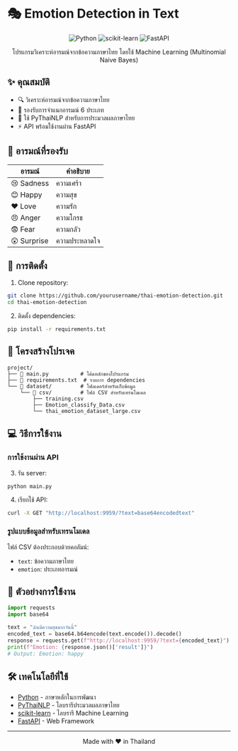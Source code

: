 # 🎭 Emotion Detection in Text

<div align="center">

![Python](https://img.shields.io/badge/Python-3776AB?style=for-the-badge&logo=python&logoColor=white)
![scikit-learn](https://img.shields.io/badge/scikit--learn-F7931E?style=for-the-badge&logo=scikit-learn&logoColor=white)
![FastAPI](https://img.shields.io/badge/FastAPI-009688?style=for-the-badge&logo=fastapi&logoColor=white)

โปรแกรมวิเคราะห์อารมณ์จากข้อความภาษาไทย โดยใช้ Machine Learning (Multinomial Naive Bayes)

</div>

## ✨ คุณสมบัติ

- 🔍 วิเคราะห์อารมณ์จากข้อความภาษาไทย
- 🎯 รองรับการจำแนกอารมณ์ 6 ประเภท
- 🚀 ใช้ PyThaiNLP สำหรับการประมวลผลภาษาไทย
- ⚡ API พร้อมใช้งานผ่าน FastAPI

## 🎯 อารมณ์ที่รองรับ

| อารมณ์ | คำอธิบาย |
|--------|----------|
| 😢 Sadness | ความเศร้า |
| 😊 Happy | ความสุข |
| ❤️ Love | ความรัก |
| 😠 Anger | ความโกรธ |
| 😨 Fear | ความกลัว |
| 😲 Surprise | ความประหลาดใจ |

## 🚀 การติดตั้ง

1. Clone repository:

```bash
git clone https://github.com/yourusername/thai-emotion-detection.git
cd thai-emotion-detection
```

2. ติดตั้ง dependencies:

```bash
pip install -r requirements.txt
```

## 📁 โครงสร้างโปรเจค

```text
project/
├── 📜 main.py          # โค้ดหลักของโปรแกรม
├── 📜 requirements.txt  # รายการ dependencies
└── 📂 dataset/         # โฟลเดอร์สำหรับเก็บข้อมูล
    └── 📂 csv/         # ไฟล์ CSV สำหรับเทรนโมเดล
        ├── training.csv
        ├── Emotion_classify_Data.csv
        └── thai_emotion_dataset_large.csv
```

## 💻 วิธีการใช้งาน

### การใช้งานผ่าน API

3. รัน server:

```bash
python main.py
```

4. เรียกใช้ API:

```bash
curl -X GET "http://localhost:9959/?text=base64encodedtext"
```

### รูปแบบข้อมูลสำหรับเทรนโมเดล

ไฟล์ CSV ต้องประกอบด้วยคอลัมน์:

- `text`: ข้อความภาษาไทย
- `emotion`: ประเภทอารมณ์

## 🎯 ตัวอย่างการใช้งาน

```python
import requests
import base64

text = "ฉันมีความสุขมากวันนี้"
encoded_text = base64.b64encode(text.encode()).decode()
response = requests.get(f"http://localhost:9959/?text={encoded_text}")
print(f"Emotion: {response.json()['result']}")
# Output: Emotion: happy
```

## 🛠 เทคโนโลยีที่ใช้

- [Python](https://www.python.org/) - ภาษาหลักในการพัฒนา
- [PyThaiNLP](https://github.com/PyThaiNLP/pythainlp) - ไลบรารีประมวลผลภาษาไทย
- [scikit-learn](https://scikit-learn.org/) - ไลบรารี Machine Learning
- [FastAPI](https://fastapi.tiangolo.com/) - Web Framework

---
<div align="center">
Made with ❤️ in Thailand
</div>
